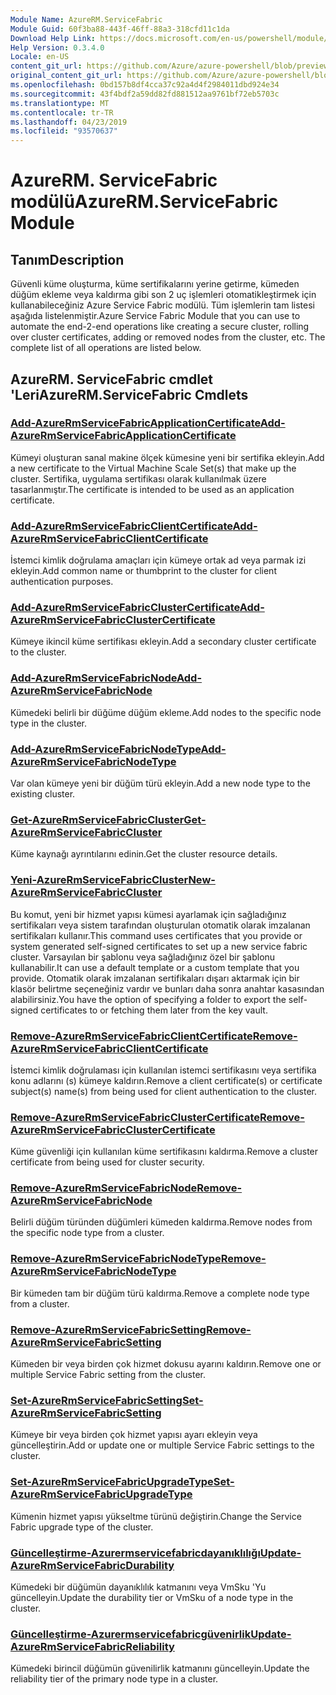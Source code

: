 ```yaml
---
Module Name: AzureRM.ServiceFabric
Module Guid: 60f3ba88-443f-46ff-88a3-318cfd11c1da
Download Help Link: https://docs.microsoft.com/en-us/powershell/module/azurerm.servicefabric
Help Version: 0.3.4.0
Locale: en-US
content_git_url: https://github.com/Azure/azure-powershell/blob/preview/src/ResourceManager/ServiceFabric/Commands.ServiceFabric/help/AzureRM.ServiceFabric.md
original_content_git_url: https://github.com/Azure/azure-powershell/blob/preview/src/ResourceManager/ServiceFabric/Commands.ServiceFabric/help/AzureRM.ServiceFabric.md
ms.openlocfilehash: 0bd157b8df4cca37c92a4d4f2984011dbd924e34
ms.sourcegitcommit: 43f4bdf2a59dd82fd881512aa9761bf72eb5703c
ms.translationtype: MT
ms.contentlocale: tr-TR
ms.lasthandoff: 04/23/2019
ms.locfileid: "93570637"
---
```

# <span data-ttu-id="27051-101">AzureRM. ServiceFabric modülü</span><span class="sxs-lookup"><span data-stu-id="27051-101">AzureRM.ServiceFabric Module</span></span>
## <span data-ttu-id="27051-102">Tanım</span><span class="sxs-lookup"><span data-stu-id="27051-102">Description</span></span>
<span data-ttu-id="27051-103">Güvenli küme oluşturma, küme sertifikalarını yerine getirme, kümeden düğüm ekleme veya kaldırma gibi son 2 uç işlemleri otomatikleştirmek için kullanabileceğiniz Azure Service Fabric modülü. Tüm işlemlerin tam listesi aşağıda listelenmiştir.</span><span class="sxs-lookup"><span data-stu-id="27051-103">Azure Service Fabric Module that you can use to automate the end-2-end operations like creating a secure cluster, rolling over cluster certificates, adding or removed nodes from the cluster, etc. The complete list of all operations are listed below.</span></span>

## <span data-ttu-id="27051-104">AzureRM. ServiceFabric cmdlet 'Leri</span><span class="sxs-lookup"><span data-stu-id="27051-104">AzureRM.ServiceFabric Cmdlets</span></span>
### [<span data-ttu-id="27051-105">Add-AzureRmServiceFabricApplicationCertificate</span><span class="sxs-lookup"><span data-stu-id="27051-105">Add-AzureRmServiceFabricApplicationCertificate</span></span>](Add-AzureRmServiceFabricApplicationCertificate.md)
<span data-ttu-id="27051-106">Kümeyi oluşturan sanal makine ölçek kümesine yeni bir sertifika ekleyin.</span><span class="sxs-lookup"><span data-stu-id="27051-106">Add a new certificate to the Virtual Machine Scale Set(s) that make up the cluster.</span></span> <span data-ttu-id="27051-107">Sertifika, uygulama sertifikası olarak kullanılmak üzere tasarlanmıştır.</span><span class="sxs-lookup"><span data-stu-id="27051-107">The certificate is intended to be used as an application certificate.</span></span>

### [<span data-ttu-id="27051-108">Add-AzureRmServiceFabricClientCertificate</span><span class="sxs-lookup"><span data-stu-id="27051-108">Add-AzureRmServiceFabricClientCertificate</span></span>](Add-AzureRmServiceFabricClientCertificate.md)
<span data-ttu-id="27051-109">İstemci kimlik doğrulama amaçları için kümeye ortak ad veya parmak izi ekleyin.</span><span class="sxs-lookup"><span data-stu-id="27051-109">Add common name or thumbprint to the cluster for client authentication purposes.</span></span>

### [<span data-ttu-id="27051-110">Add-AzureRmServiceFabricClusterCertificate</span><span class="sxs-lookup"><span data-stu-id="27051-110">Add-AzureRmServiceFabricClusterCertificate</span></span>](Add-AzureRmServiceFabricClusterCertificate.md)
<span data-ttu-id="27051-111">Kümeye ikincil küme sertifikası ekleyin.</span><span class="sxs-lookup"><span data-stu-id="27051-111">Add a secondary cluster certificate to the cluster.</span></span>

### [<span data-ttu-id="27051-112">Add-AzureRmServiceFabricNode</span><span class="sxs-lookup"><span data-stu-id="27051-112">Add-AzureRmServiceFabricNode</span></span>](Add-AzureRmServiceFabricNode.md)
<span data-ttu-id="27051-113">Kümedeki belirli bir düğüme düğüm ekleme.</span><span class="sxs-lookup"><span data-stu-id="27051-113">Add nodes to the specific node type in the cluster.</span></span>

### [<span data-ttu-id="27051-114">Add-AzureRmServiceFabricNodeType</span><span class="sxs-lookup"><span data-stu-id="27051-114">Add-AzureRmServiceFabricNodeType</span></span>](Add-AzureRmServiceFabricNodeType.md)
<span data-ttu-id="27051-115">Var olan kümeye yeni bir düğüm türü ekleyin.</span><span class="sxs-lookup"><span data-stu-id="27051-115">Add a new node type to the existing cluster.</span></span>

### [<span data-ttu-id="27051-116">Get-AzureRmServiceFabricCluster</span><span class="sxs-lookup"><span data-stu-id="27051-116">Get-AzureRmServiceFabricCluster</span></span>](Get-AzureRmServiceFabricCluster.md)
<span data-ttu-id="27051-117">Küme kaynağı ayrıntılarını edinin.</span><span class="sxs-lookup"><span data-stu-id="27051-117">Get the cluster resource details.</span></span>

### [<span data-ttu-id="27051-118">Yeni-AzureRmServiceFabricCluster</span><span class="sxs-lookup"><span data-stu-id="27051-118">New-AzureRmServiceFabricCluster</span></span>](New-AzureRmServiceFabricCluster.md)
<span data-ttu-id="27051-119">Bu komut, yeni bir hizmet yapısı kümesi ayarlamak için sağladığınız sertifikaları veya sistem tarafından oluşturulan otomatik olarak imzalanan sertifikaları kullanır.</span><span class="sxs-lookup"><span data-stu-id="27051-119">This command uses certificates that you provide or system generated self-signed certificates to set up a new service fabric cluster.</span></span> <span data-ttu-id="27051-120">Varsayılan bir şablonu veya sağladığınız özel bir şablonu kullanabilir.</span><span class="sxs-lookup"><span data-stu-id="27051-120">It can use a default template or a custom template that you provide.</span></span> <span data-ttu-id="27051-121">Otomatik olarak imzalanan sertifikaları dışarı aktarmak için bir klasör belirtme seçeneğiniz vardır ve bunları daha sonra anahtar kasasından alabilirsiniz.</span><span class="sxs-lookup"><span data-stu-id="27051-121">You have the option of specifying a folder to export the self-signed certificates to or fetching them later from the key vault.</span></span> 

### [<span data-ttu-id="27051-122">Remove-AzureRmServiceFabricClientCertificate</span><span class="sxs-lookup"><span data-stu-id="27051-122">Remove-AzureRmServiceFabricClientCertificate</span></span>](Remove-AzureRmServiceFabricClientCertificate.md)
<span data-ttu-id="27051-123">İstemci kimlik doğrulaması için kullanılan istemci sertifikasını veya sertifika konu adlarını (s) kümeye kaldırın.</span><span class="sxs-lookup"><span data-stu-id="27051-123">Remove a client certificate(s) or certificate subject(s) name(s) from being used for client authentication to the cluster.</span></span>

### [<span data-ttu-id="27051-124">Remove-AzureRmServiceFabricClusterCertificate</span><span class="sxs-lookup"><span data-stu-id="27051-124">Remove-AzureRmServiceFabricClusterCertificate</span></span>](Remove-AzureRmServiceFabricClusterCertificate.md)
<span data-ttu-id="27051-125">Küme güvenliği için kullanılan küme sertifikasını kaldırma.</span><span class="sxs-lookup"><span data-stu-id="27051-125">Remove a cluster certificate from being used for cluster security.</span></span>

### [<span data-ttu-id="27051-126">Remove-AzureRmServiceFabricNode</span><span class="sxs-lookup"><span data-stu-id="27051-126">Remove-AzureRmServiceFabricNode</span></span>](Remove-AzureRmServiceFabricNode.md)
<span data-ttu-id="27051-127">Belirli düğüm türünden düğümleri kümeden kaldırma.</span><span class="sxs-lookup"><span data-stu-id="27051-127">Remove nodes from the specific node type from a cluster.</span></span>

### [<span data-ttu-id="27051-128">Remove-AzureRmServiceFabricNodeType</span><span class="sxs-lookup"><span data-stu-id="27051-128">Remove-AzureRmServiceFabricNodeType</span></span>](Remove-AzureRmServiceFabricNodeType.md)
<span data-ttu-id="27051-129">Bir kümeden tam bir düğüm türü kaldırma.</span><span class="sxs-lookup"><span data-stu-id="27051-129">Remove a complete node type from a cluster.</span></span>

### [<span data-ttu-id="27051-130">Remove-AzureRmServiceFabricSetting</span><span class="sxs-lookup"><span data-stu-id="27051-130">Remove-AzureRmServiceFabricSetting</span></span>](Remove-AzureRmServiceFabricSetting.md)
<span data-ttu-id="27051-131">Kümeden bir veya birden çok hizmet dokusu ayarını kaldırın.</span><span class="sxs-lookup"><span data-stu-id="27051-131">Remove one or multiple Service Fabric setting from the cluster.</span></span>

### [<span data-ttu-id="27051-132">Set-AzureRmServiceFabricSetting</span><span class="sxs-lookup"><span data-stu-id="27051-132">Set-AzureRmServiceFabricSetting</span></span>](Set-AzureRmServiceFabricSetting.md)
<span data-ttu-id="27051-133">Kümeye bir veya birden çok hizmet yapısı ayarı ekleyin veya güncelleştirin.</span><span class="sxs-lookup"><span data-stu-id="27051-133">Add or update one or multiple Service Fabric settings to the cluster.</span></span>

### [<span data-ttu-id="27051-134">Set-AzureRmServiceFabricUpgradeType</span><span class="sxs-lookup"><span data-stu-id="27051-134">Set-AzureRmServiceFabricUpgradeType</span></span>](Set-AzureRmServiceFabricUpgradeType.md)
<span data-ttu-id="27051-135">Kümenin hizmet yapısı yükseltme türünü değiştirin.</span><span class="sxs-lookup"><span data-stu-id="27051-135">Change the Service Fabric upgrade type of the cluster.</span></span>

### [<span data-ttu-id="27051-136">Güncelleştirme-Azurermservicefabricdayanıklılığı</span><span class="sxs-lookup"><span data-stu-id="27051-136">Update-AzureRmServiceFabricDurability</span></span>](Update-AzureRmServiceFabricDurability.md)
<span data-ttu-id="27051-137">Kümedeki bir düğümün dayanıklılık katmanını veya VmSku 'Yu güncelleyin.</span><span class="sxs-lookup"><span data-stu-id="27051-137">Update the durability tier or VmSku of a node type in the cluster.</span></span>

### [<span data-ttu-id="27051-138">Güncelleştirme-Azurermservicefabricgüvenirlik</span><span class="sxs-lookup"><span data-stu-id="27051-138">Update-AzureRmServiceFabricReliability</span></span>](Update-AzureRmServiceFabricReliability.md)
<span data-ttu-id="27051-139">Kümedeki birincil düğümün güvenilirlik katmanını güncelleyin.</span><span class="sxs-lookup"><span data-stu-id="27051-139">Update the reliability tier of the primary node type in a cluster.</span></span>

